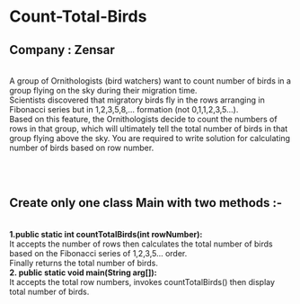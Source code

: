 # Count-Total-Birds
<H2>Company : Zensar </H2><br/>
A group of Ornithologists (bird watchers) want to count number of birds in a group flying on the sky during their migration time. <br/>Scientists discovered that migratory birds fly in the rows arranging in Fibonacci series but in 1,2,3,5,8,... formation (not 0,1,1,2,3,5...). <br/>Based on this feature, the Ornithologists decide to count the numbers of rows in that group, which will ultimately tell the total number of birds in that group flying above the sky. You are required to write solution for calculating number of birds based on row number. 

<br/><br/><h2>Create only one class Main with two methods :-</h2>  <br/><b>1.public static int countTotalBirds(int rowNumber):</b> <br/>It accepts the number of rows then calculates the total number of birds based on the Fibonacci series of 1,2,3,5... order. <br/>Finally returns the total number of birds. <br/> <b>2. public static void main(String arg[]):</b> <br/>It accepts the total row numbers, invokes countTotalBirds() then display total number of birds.
